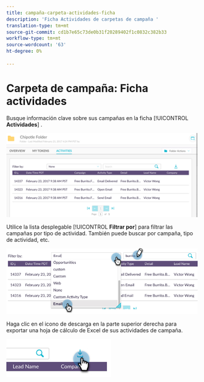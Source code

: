 ```yaml
---
title: campaña-carpeta-actividades-ficha
description: 'Ficha Actividades de carpetas de campaña '
translation-type: tm+mt
source-git-commit: cd1b7e65c73de0b31f20289402f1c0832c382b33
workflow-type: tm+mt
source-wordcount: '63'
ht-degree: 0%

---
```



# Carpeta de campaña: Ficha actividades

Busque información clave sobre sus campañas en la ficha [!UICONTROL **Actividades**] .

![Imagen uno](/help/sky/assets/campaign-folders/campaign-folder-activities-tab/campaign-folder-activities-tab-1.png)

Utilice la lista desplegable [!UICONTROL **Filtrar por**] para filtrar las campañas por tipo de actividad. También puede buscar por campaña, tipo de actividad, etc.

![Imagen dos](/help/sky/assets/campaign-folders/campaign-folder-activities-tab/campaign-folder-activities-tab-2.png)

Haga clic en el icono de descarga en la parte superior derecha para exportar una hoja de cálculo de Excel de sus actividades de campaña.

![Imagen tres](/help/sky/assets/campaign-folders/campaign-folder-activities-tab/campaign-folder-activities-tab-3.png)
